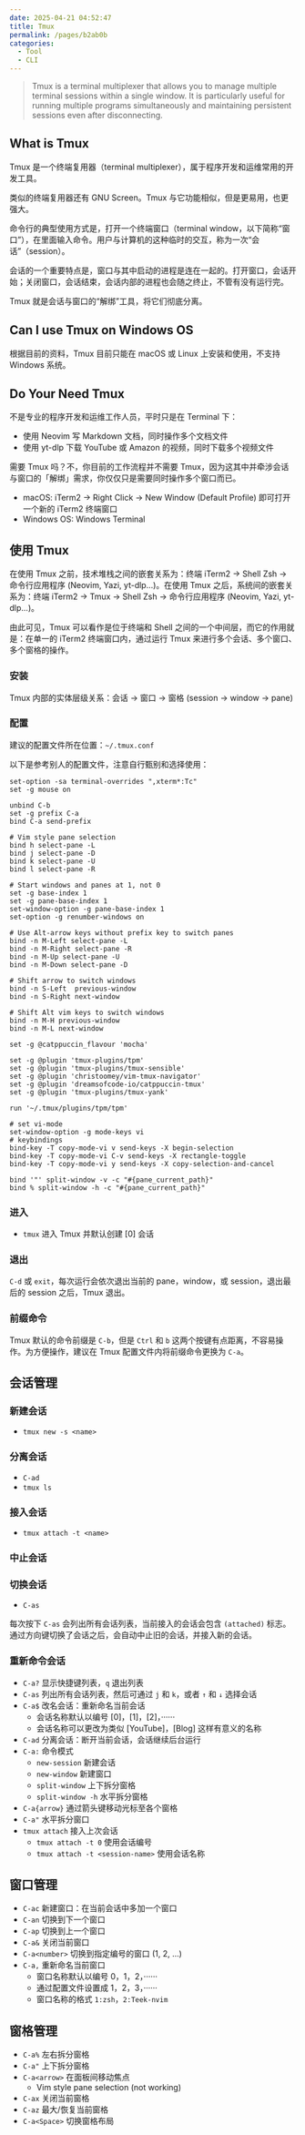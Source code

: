 ```yaml
---
date: 2025-04-21 04:52:47
title: Tmux
permalink: /pages/b2ab0b
categories:
  - Tool
  - CLI
---
```


> Tmux is a terminal multiplexer that allows you to manage multiple terminal sessions within a single window. It is particularly useful for running multiple programs simultaneously and maintaining persistent sessions even after disconnecting.

<!-- more -->

## What is Tmux

Tmux 是一个终端复用器（terminal multiplexer），属于程序开发和运维常用的开发工具。

类似的终端复用器还有 GNU Screen。Tmux 与它功能相似，但是更易用，也更强大。

<!-- more -->

命令行的典型使用方式是，打开一个终端窗口（terminal window，以下简称“窗口”），在里面输入命令。用户与计算机的这种临时的交互，称为一次“会话”（session）。

会话的一个重要特点是，窗口与其中启动的进程是连在一起的。打开窗口，会话开始；关闭窗口，会话结束，会话内部的进程也会随之终止，不管有没有运行完。

Tmux 就是会话与窗口的“解绑”工具，将它们彻底分离。

## Can I use Tmux on Windows OS

根据目前的资料，Tmux 目前只能在 macOS 或 Linux 上安装和使用，不支持 Windows 系统。

## Do Your Need Tmux

不是专业的程序开发和运维工作人员，平时只是在 Terminal 下：

- 使用 Neovim 写 Markdown 文档，同时操作多个文档文件
- 使用 yt-dlp 下载 YouTube 或 Amazon 的视频，同时下载多个视频文件

需要 Tmux 吗？不，你目前的工作流程并不需要 Tmux，因为这其中并牵涉会话与窗口的「解绑」需求，你仅仅只是需要同时操作多个窗口而已。

- macOS: iTerm2 → Right Click → New Window (Default Profile) 即可打开一个新的 iTerm2 终端窗口
- Windows OS: Windows Terminal

## 使用 Tmux

在使用 Tmux 之前，技术堆栈之间的嵌套关系为：终端 iTerm2 → Shell Zsh → 命令行应用程序 (Neovim, Yazi, yt-dlp...)。在使用 Tmux 之后，系统间的嵌套关系为：终端 iTerm2 → Tmux → Shell Zsh → 命令行应用程序 (Neovim, Yazi, yt-dlp...)。

由此可见，Tmux 可以看作是位于终端和 Shell 之间的一个中间层，而它的作用就是：在单一的 iTerm2 终端窗口内，通过运行 Tmux 来进行多个会话、多个窗口、多个窗格的操作。

### 安装

Tmux 内部的实体层级关系：会话 → 窗口 → 窗格 (session → window → pane)

### 配置

建议的配置文件所在位置：`~/.tmux.conf`

以下是参考别人的配置文件，注意自行甄别和选择使用：

```
set-option -sa terminal-overrides ",xterm*:Tc"
set -g mouse on

unbind C-b
set -g prefix C-a
bind C-a send-prefix

# Vim style pane selection
bind h select-pane -L
bind j select-pane -D
bind k select-pane -U
bind l select-pane -R

# Start windows and panes at 1, not 0
set -g base-index 1
set -g pane-base-index 1
set-window-option -g pane-base-index 1
set-option -g renumber-windows on

# Use Alt-arrow keys without prefix key to switch panes
bind -n M-Left select-pane -L
bind -n M-Right select-pane -R
bind -n M-Up select-pane -U
bind -n M-Down select-pane -D

# Shift arrow to switch windows
bind -n S-Left  previous-window
bind -n S-Right next-window

# Shift Alt vim keys to switch windows
bind -n M-H previous-window
bind -n M-L next-window

set -g @catppuccin_flavour 'mocha'

set -g @plugin 'tmux-plugins/tpm'
set -g @plugin 'tmux-plugins/tmux-sensible'
set -g @plugin 'christoomey/vim-tmux-navigator'
set -g @plugin 'dreamsofcode-io/catppuccin-tmux'
set -g @plugin 'tmux-plugins/tmux-yank'

run '~/.tmux/plugins/tpm/tpm'

# set vi-mode
set-window-option -g mode-keys vi
# keybindings
bind-key -T copy-mode-vi v send-keys -X begin-selection
bind-key -T copy-mode-vi C-v send-keys -X rectangle-toggle
bind-key -T copy-mode-vi y send-keys -X copy-selection-and-cancel

bind '"' split-window -v -c "#{pane_current_path}"
bind % split-window -h -c "#{pane_current_path}"
```

### 进入

- `tmux` 进入 Tmux 并默认创建 [0] 会话

### 退出

`C-d` 或 `exit`，每次运行会依次退出当前的 pane，window，或 session，退出最后的 session 之后，Tmux 退出。

### 前缀命令

Tmux 默认的命令前缀是 `C-b`，但是 `Ctrl` 和 `b` 这两个按键有点距离，不容易操作。为方便操作，建议在 Tmux 配置文件内将前缀命令更换为 `C-a`。

## 会话管理

### 新建会话

- `tmux new -s <name>`

### 分离会话

- `C-ad`
- `tmux ls`

### 接入会话

- `tmux attach -t <name>`

### 中止会话

### 切换会话

- `C-as`

每次按下 `C-as` 会列出所有会话列表，当前接入的会话会包含 `(attached)` 标志。通过方向键切换了会话之后，会自动中止旧的会话，并接入新的会话。

### 重新命令会话

- `C-a?` 显示快捷键列表，`q` 退出列表
- `C-as` 列出所有会话列表，然后可通过 `j` 和 `k`，或者 `↑` 和 `↓` 选择会话
- `C-a$` 改名会话：重新命名当前会话
  - 会话名称默认以编号 [0]，[1]，[2]，······
  - 会话名称可以更改为类似 [YouTube]，[Blog] 这样有意义的名称
- `C-ad` 分离会话：断开当前会话，会话继续后台运行
- `C-a:` 命令模式
  - `new-session` 新建会话
  - `new-window` 新建窗口
  - `split-window` 上下拆分窗格
  - `split-window -h` 水平拆分窗格
- `C-a{arrow}` 通过箭头键移动光标至各个窗格
- `C-a"` 水平拆分窗口
- `tmux attach` 接入上次会话
  - `tmux attach -t 0` 使用会话编号
  - `tmux attach -t <session-name>` 使用会话名称

## 窗口管理

- `C-ac` 新建窗口：在当前会话中多加一个窗口
- `C-an` 切换到下一个窗口
- `C-ap` 切换到上一个窗口
- `C-a&` 关闭当前窗口
- `C-a<number>` 切换到指定编号的窗口 (1, 2, ...)
- `C-a,` 重新命名当前窗口
  - 窗口名称默认以编号 0，1，2，······
  - 通过配置文件设置成 1，2，3，······
  - 窗口名称的格式 `1:zsh`，`2:Teek-nvim`

## 窗格管理

- `C-a%` 左右拆分窗格
- `C-a"` 上下拆分窗格
- `C-a<arrow>` 在面板间移动焦点
  - Vim style pane selection (not working)
- `C-ax` 关闭当前窗格
- `C-az` 最大/恢复当前窗格
- `C-a<Space>` 切换窗格布局
